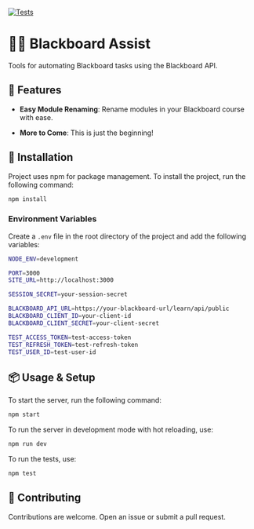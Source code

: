 
[![Tests](https://github.com/fvtc/blackboard-assist/actions/workflows/test.yml/badge.svg)](https://github.com/fvtc/blackboard-assist/actions/workflows/test.yml)


# 👨‍🏫 Blackboard Assist

Tools for automating Blackboard tasks using the Blackboard API.

## 🧠 Features

- **Easy Module Renaming**: Rename modules in your Blackboard course with ease.

- **More to Come**: This is just the beginning!

## 🚀 Installation

Project uses npm for package management. To install the project, run the following command:

```bash
npm install
```

### Environment Variables
Create a `.env` file in the root directory of the project and add the following variables:

```bash
NODE_ENV=development

PORT=3000
SITE_URL=http://localhost:3000

SESSION_SECRET=your-session-secret

BLACKBOARD_API_URL=https://your-blackboard-url/learn/api/public
BLACKBOARD_CLIENT_ID=your-client-id
BLACKBOARD_CLIENT_SECRET=your-client-secret

TEST_ACCESS_TOKEN=test-access-token
TEST_REFRESH_TOKEN=test-refresh-token
TEST_USER_ID=test-user-id
```

## 📦 Usage & Setup

To start the server, run the following command:

```bash
npm start
```

To run the server in development mode with hot reloading, use:

```bash
npm run dev
```

To run the tests, use:

```bash
npm test
```

## 🤝 Contributing

Contributions are welcome. Open an issue or submit a pull request.
